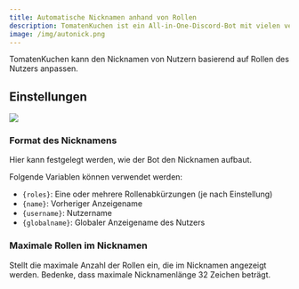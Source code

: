 ```yaml
---
title: Automatische Nicknamen anhand von Rollen
description: TomatenKuchen ist ein All-in-One-Discord-Bot mit vielen verschiedenen Funktionen. Hilft beim Einrichten der rollenbasierten Nicknamen.
image: /img/autonick.png
---
```


TomatenKuchen kann den Nicknamen von Nutzern basierend auf Rollen des Nutzers anpassen.

## Einstellungen

![](/img/autonick.png)

### Format des Nicknamens

Hier kann festgelegt werden, wie der Bot den Nicknamen aufbaut.

Folgende Variablen können verwendet werden:
- `{roles}`: Eine oder mehrere Rollenabkürzungen (je nach Einstellung)
- `{name}`: Vorheriger Anzeigename
- `{username}`: Nutzername
- `{globalname}`: Globaler Anzeigename des Nutzers

### Maximale Rollen im Nicknamen

Stellt die maximale Anzahl der Rollen ein, die im Nicknamen angezeigt werden. Bedenke, dass maximale Nicknamenlänge 32 Zeichen beträgt.
